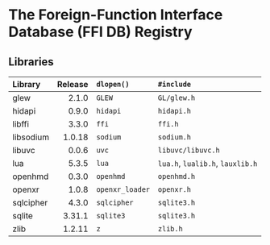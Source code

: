 The Foreign-Function Interface Database (FFI DB) Registry
=========================================================

Libraries
---------

| Library       | Release | `dlopen()`      | `#include`                       |
| :------------ | ------: | :-------------- | :------------------------------- |
| glew          |   2.1.0 | `GLEW`          | `GL/glew.h`                      |
| hidapi        |   0.9.0 | `hidapi`        | `hidapi.h`                       |
| libffi        |   3.3.0 | `ffi`           | `ffi.h`                          |
| libsodium     |  1.0.18 | `sodium`        | `sodium.h`                       |
| libuvc        |   0.0.6 | `uvc`           | `libuvc/libuvc.h`                |
| lua           |   5.3.5 | `lua`           | `lua.h`, `lualib.h`, `lauxlib.h` |
| openhmd       |   0.3.0 | `openhmd`       | `openhmd.h`                      |
| openxr        |   1.0.8 | `openxr_loader` | `openxr.h`                       |
| sqlcipher     |   4.3.0 | `sqlcipher`     | `sqlite3.h`                      |
| sqlite        |  3.31.1 | `sqlite3`       | `sqlite3.h`                      |
| zlib          |  1.2.11 | `z`             | `zlib.h`                         |
